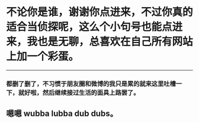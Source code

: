 # 不论你是谁，谢谢你点进来，不过你真的适合当侦探呢，这么个小句号也能点进来，我也是无聊，总喜欢在自己所有网站上加一个彩蛋。

---

### 都删了删了，不习惯于朋友圈和微博的我只是累的就来这里吐槽一下，就好啦，然后继续接过生活的面具上路罢了。

## 嗯嗯 wubba lubba dub dubs。
